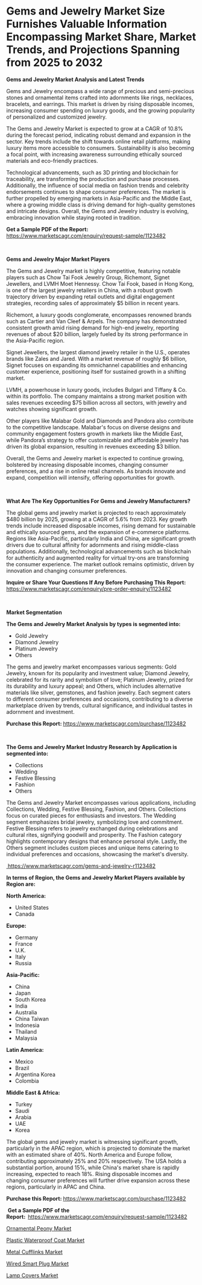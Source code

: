<p><h1>Gems and Jewelry Market Size Furnishes Valuable Information Encompassing Market Share, Market Trends, and Projections Spanning from 2025 to 2032</h1></p><p><strong>Gems and Jewelry Market Analysis and Latest Trends</strong></p>
<p><p>Gems and Jewelry encompass a wide range of precious and semi-precious stones and ornamental items crafted into adornments like rings, necklaces, bracelets, and earrings. This market is driven by rising disposable incomes, increasing consumer spending on luxury goods, and the growing popularity of personalized and customized jewelry.</p><p>The Gems and Jewelry Market is expected to grow at a CAGR of 10.8% during the forecast period, indicating robust demand and expansion in the sector. Key trends include the shift towards online retail platforms, making luxury items more accessible to consumers. Sustainability is also becoming a focal point, with increasing awareness surrounding ethically sourced materials and eco-friendly practices.</p><p>Technological advancements, such as 3D printing and blockchain for traceability, are transforming the production and purchase processes. Additionally, the influence of social media on fashion trends and celebrity endorsements continues to shape consumer preferences. The market is further propelled by emerging markets in Asia-Pacific and the Middle East, where a growing middle class is driving demand for high-quality gemstones and intricate designs. Overall, the Gems and Jewelry industry is evolving, embracing innovation while staying rooted in tradition.</p></p>
<p><strong>Get a Sample PDF of the Report:&nbsp;</strong> <a href="https://www.marketscagr.com/enquiry/request-sample/1123482?utm_campaign=1848&utm_medium=2&utm_source=Github&utm_content=ia&utm_term=05042025&utm_id=gems-and-jewelry">https://www.marketscagr.com/enquiry/request-sample/1123482</a></p>
<p>&nbsp;</p>
<p><strong>Gems and Jewelry Major Market Players</strong></p>
<p><p>The Gems and Jewelry market is highly competitive, featuring notable players such as Chow Tai Fook Jewelry Group, Richemont, Signet Jewellers, and LVMH Moet Hennessy. Chow Tai Fook, based in Hong Kong, is one of the largest jewelry retailers in China, with a robust growth trajectory driven by expanding retail outlets and digital engagement strategies, recording sales of approximately $5 billion in recent years.</p><p>Richemont, a luxury goods conglomerate, encompasses renowned brands such as Cartier and Van Cleef & Arpels. The company has demonstrated consistent growth amid rising demand for high-end jewelry, reporting revenues of about $20 billion, largely fueled by its strong performance in the Asia-Pacific region.</p><p>Signet Jewellers, the largest diamond jewelry retailer in the U.S., operates brands like Zales and Jared. With a market revenue of roughly $6 billion, Signet focuses on expanding its omnichannel capabilities and enhancing customer experience, positioning itself for sustained growth in a shifting market.</p><p>LVMH, a powerhouse in luxury goods, includes Bulgari and Tiffany & Co. within its portfolio. The company maintains a strong market position with sales revenues exceeding $75 billion across all sectors, with jewelry and watches showing significant growth.</p><p>Other players like Malabar Gold and Diamonds and Pandora also contribute to the competitive landscape. Malabar's focus on diverse designs and community engagement fosters growth in markets like the Middle East, while Pandora’s strategy to offer customizable and affordable jewelry has driven its global expansion, resulting in revenues exceeding $3 billion.</p><p>Overall, the Gems and Jewelry market is expected to continue growing, bolstered by increasing disposable incomes, changing consumer preferences, and a rise in online retail channels. As brands innovate and expand, competition will intensify, offering opportunities for growth.</p></p>
<p>&nbsp;</p>
<p><strong>What Are The Key Opportunities For Gems and Jewelry Manufacturers?</strong></p>
<p><p>The global gems and jewelry market is projected to reach approximately $480 billion by 2025, growing at a CAGR of 5.6% from 2023. Key growth trends include increased disposable incomes, rising demand for sustainable and ethically sourced gems, and the expansion of e-commerce platforms. Regions like Asia-Pacific, particularly India and China, are significant growth drivers due to cultural affinity for adornments and rising middle-class populations. Additionally, technological advancements such as blockchain for authenticity and augmented reality for virtual try-ons are transforming the consumer experience. The market outlook remains optimistic, driven by innovation and changing consumer preferences.</p></p>
<p><strong>Inquire or Share Your Questions If Any Before Purchasing This Report:</strong> <a href="https://www.marketscagr.com/enquiry/pre-order-enquiry/1123482?utm_campaign=1848&utm_medium=2&utm_source=Github&utm_content=ia&utm_term=05042025&utm_id=gems-and-jewelry">https://www.marketscagr.com/enquiry/pre-order-enquiry/1123482</a></p>
<p>&nbsp;</p>
<p><strong>Market Segmentation</strong></p>
<p><strong>The Gems and Jewelry Market Analysis by types is segmented into:</strong></p>
<p><ul><li>Gold Jewelry</li><li>Diamond Jewelry</li><li>Platinum Jewelry</li><li>Others</li></ul></p>
<p><p>The gems and jewelry market encompasses various segments: Gold Jewelry, known for its popularity and investment value; Diamond Jewelry, celebrated for its rarity and symbolism of love; Platinum Jewelry, prized for its durability and luxury appeal; and Others, which includes alternative materials like silver, gemstones, and fashion jewelry. Each segment caters to different consumer preferences and occasions, contributing to a diverse marketplace driven by trends, cultural significance, and individual tastes in adornment and investment.</p></p>
<p><strong>Purchase this Report:&nbsp;</strong><a href="https://www.marketscagr.com/purchase/1123482?utm_campaign=1848&utm_medium=2&utm_source=Github&utm_content=ia&utm_term=05042025&utm_id=gems-and-jewelry">https://www.marketscagr.com/purchase/1123482</a></p>
<p>&nbsp;</p>
<p><strong>The Gems and Jewelry Market Industry Research by Application is segmented into:</strong></p>
<p><ul><li>Collections</li><li>Wedding</li><li>Festive Blessing</li><li>Fashion</li><li>Others</li></ul></p>
<p><p>The Gems and Jewelry Market encompasses various applications, including Collections, Wedding, Festive Blessing, Fashion, and Others. Collections focus on curated pieces for enthusiasts and investors. The Wedding segment emphasizes bridal jewelry, symbolizing love and commitment. Festive Blessing refers to jewelry exchanged during celebrations and cultural rites, signifying goodwill and prosperity. The Fashion category highlights contemporary designs that enhance personal style. Lastly, the Others segment includes custom pieces and unique items catering to individual preferences and occasions, showcasing the market's diversity.</p></p>
<p><a href="https://www.marketscagr.com/gems-and-jewelry-r1123482?utm_campaign=1848&utm_medium=2&utm_source=Github&utm_content=ia&utm_term=05042025&utm_id=gems-and-jewelry">&nbsp;https://www.marketscagr.com/gems-and-jewelry-r1123482</a></p>
<p><strong>In terms of Region, the Gems and Jewelry Market Players available by Region are:</strong></p>
<p>
    <p> <strong> North America: </strong>
        <ul>
            <li>United States</li>
            <li>Canada</li>
        </ul>
        </p> 
    <p> <strong> Europe: </strong>
        <ul>
            <li>Germany</li>
            <li>France</li>
            <li>U.K.</li>
            <li>Italy</li>
            <li>Russia</li>
        </ul>
        </p> 
    <p> <strong> Asia-Pacific: </strong>
        <ul>
            <li>China</li>
            <li>Japan</li>
            <li>South Korea</li>
            <li>India</li>
            <li>Australia</li>
            <li>China Taiwan</li>
            <li>Indonesia</li>
            <li>Thailand</li>
            <li>Malaysia</li>
        </ul>
        </p> 
    <p> <strong> Latin America: </strong>
        <ul>
            <li>Mexico</li>
            <li>Brazil</li>
            <li>Argentina Korea</li>
            <li>Colombia</li>
        </ul>
        </p> 
    <p> <strong> Middle East & Africa: </strong>
        <ul>
            <li>Turkey</li>
            <li>Saudi</li>
            <li>Arabia</li>
            <li>UAE</li>
            <li>Korea</li>
        </ul>
    </p>
    </p>
<p><p>The global gems and jewelry market is witnessing significant growth, particularly in the APAC region, which is projected to dominate the market with an estimated share of 40%. North America and Europe follow, contributing approximately 25% and 20% respectively. The USA holds a substantial portion, around 15%, while China's market share is rapidly increasing, expected to reach 18%. Rising disposable incomes and changing consumer preferences will further drive expansion across these regions, particularly in APAC and China.</p></p>
<p><strong>Purchase this Report: </strong><a href="https://www.marketscagr.com/purchase/1123482?utm_campaign=1848&utm_medium=2&utm_source=Github&utm_content=ia&utm_term=05042025&utm_id=gems-and-jewelry">https://www.marketscagr.com/purchase/1123482</a></p>
<p>&nbsp;<strong>Get a Sample PDF of the Report:&nbsp;&nbsp;</strong><a href="https://www.marketscagr.com/enquiry/request-sample/1123482?utm_campaign=1848&utm_medium=2&utm_source=Github&utm_content=ia&utm_term=05042025&utm_id=gems-and-jewelry">https://www.marketscagr.com/enquiry/request-sample/1123482</a></p>
<p><strong></strong></p>
<p><p><a href="https://github.com/leolamarnal9/Market-Research-Report-List-1/blob/main/ornamental-peony-market.md?utm_campaign=1848&utm_medium=2&utm_source=Github&utm_content=ia&utm_term=05042025&utm_id=gems-and-jewelry">Ornamental Peony Market</a></p><p><a href="https://github.com/WillieWoodard/Market-Research-Report-List-7/blob/main/plastic-waterproof-coat-market.md?utm_campaign=1848&utm_medium=2&utm_source=Github&utm_content=ia&utm_term=05042025&utm_id=gems-and-jewelry">Plastic Waterproof Coat Market</a></p><p><a href="https://github.com/oatisorenscl/Market-Research-Report-List-1/blob/main/metal-cufflinks-market.md?utm_campaign=1848&utm_medium=2&utm_source=Github&utm_content=ia&utm_term=05042025&utm_id=gems-and-jewelry">Metal Cufflinks Market</a></p><p><a href="https://github.com/norbyboyse4d/Market-Research-Report-List-1/blob/main/wired-smart-plug-market.md?utm_campaign=1848&utm_medium=2&utm_source=Github&utm_content=ia&utm_term=05042025&utm_id=gems-and-jewelry">Wired Smart Plug Market</a></p><p><a href="https://github.com/matotwipff14/Market-Research-Report-List-1/blob/main/lamp-covers-market.md?utm_campaign=1848&utm_medium=2&utm_source=Github&utm_content=ia&utm_term=05042025&utm_id=gems-and-jewelry">Lamp Covers Market</a></p></p>